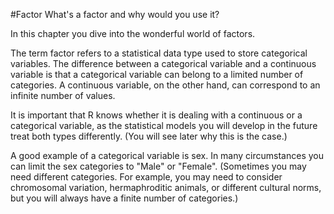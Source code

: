 #Factor
What's a factor and why would you use it?

In this chapter you dive into the wonderful world of factors.

The term factor refers to a statistical data type used to store categorical variables. 
The difference between a categorical variable and a continuous variable is that a categorical variable can belong to a limited number of categories. 
A continuous variable, on the other hand, can correspond to an infinite number of values.

It is important that R knows whether it is dealing with a continuous or a categorical variable, as the statistical models you will develop in the future treat both types differently. 
(You will see later why this is the case.)

A good example of a categorical variable is sex. In many circumstances you can limit the sex categories to "Male" or "Female". 
(Sometimes you may need different categories. For example, you may need to consider chromosomal variation, hermaphroditic animals, or different cultural norms, but you will always have a finite number of categories.)

